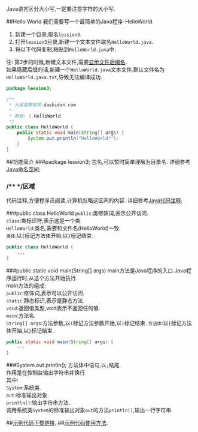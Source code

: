 Java语言区分大小写,一定要注意字符的大小写.

##Hello World
我们需要写一个最简单的Java程序-HelloWorld.
1. 新建一个目录,取名`lession3`.
2. 打开`lession3`目录,新建一个文本文件取名`HelloWorld.java`.
3. 将以下代码复制,粘贴到`HelloWorld.java`中.   

注:
	第2步的时候,新建文本文件,需要[显示文件后缀名](dashidan.com).   
	如果隐藏后缀的话,新建一个`HelloWorld.java`文本文件,默认文件名为`HelloWorld.java.txt`,导致无法编译成功.   

```java
package lession3;

/**
 * 大屎蛋教程网-dashidan.com
 *
 * 教程: 1.HelloWorld.
 */
public class HelloWorld {
    public static void main(String[] args) {
        System.out.println("HelloWorld!");
    }
}
```
##功能简介
###package lession3;
包名,可以暂时简单理解为目录名.
详细参考[Java命名空间](dashidan.com);

### /** */区域
代码注释,方便程序员阅读,计算机忽略这区间的内容.
详细参考[Java代码注释](dashidan.com);
 
###public class HelloWorld
`public`:类修饰词,表示公开访问.   
`class`:类标识符,表示这是一个类.   
`HelloWorld`:类名,需要和文件名(HelloWorld)一致.   
`类体`:以`{`标记方法体开始,以`}`标记结束.   
```java
public class HelloWorld {
	...
}
```
###public static void main(String[] args)
main方法是Java程序的入口.Java程序运行时,从这个方法开始执行.  
main方法的组成:   
`public`:修饰词,表示可以公开访问.    
`static`:静态标识,表示是静态方法.   
`void`:返回值类型,void表示不返回任何值.   
`main`:方法名.   
`String[] args`:方法参数,以`(`标记方法参数开始,以`)`标记结束.
`方法体`:以`{`标记方法体开始,以`}`标记结束.   

```java
public static void main(String[] args) {
	···
}
```
###System.out.println();
方法体中语句,以`;`结尾.   
作用是在控制台输出字符串并换行.  
其中:   
`System`:系统类.   
`out`:标准输出对象.   
`println()`:输出字符串方法.   
调用系统类`System`的标准输出对象`out`的方法`println()`,输出一行字符串.

##[示例代码下载链接](https://github.com/dashidan/educate/archive/master.zip).
##[示例代码使用方法](dashidan.com).

